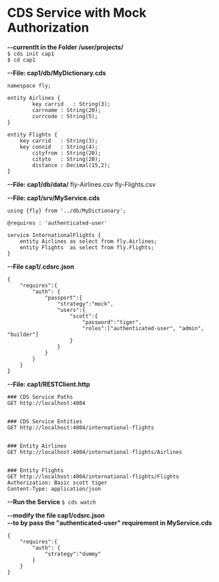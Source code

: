 # CDS Service with Mock Authorization
**--currentlt in the Folder /user/projects/**  
`$ cds init cap1`  
`$ cd cap1`

							
**--File: cap1/db/MyDictionary.cds**  
```
namespace fly;

entity Airlines {
        key carrid 	 : String(3);  
	    carrname : String(20); 
	    currcode : String(5);  
}

entity Flights {
    key carrid 	 : String(3);   
	key connid 	 : String(4);
		cityfrom : String(20);
		cityto   : String(20);
		distance : Decimal(15,2);
}
```

**--File: cap1/db/data/**
	fly-Airlines.csv
	fly-Flights.csv

							
**--File: cap1/srv/MyService.cds**					
```
using {fly} from '../db/MyDictionary';

@requires : 'authenticated-user'

service InternationalFlights {
    entity Airlines as select from fly.Airlines;
    entity Flights  as select from fly.Flights;
}
```

**--File cap1/.cdsrc.json**
```
{
    "requires":{
        "auth": {
			"passport":{
				"strategy":"mock",
				"users":{
					"scott":{
						"password":"tiger",
						"roles":["authenticated-user", "admin", "builder"]
					}
				}
			}
		}
    }
}
```

				
**--File: cap1/RESTClient.http**
```
### CDS Service Paths
GET http://localhost:4004


### CDS Service Entities
GET http://localhost:4004/international-flights


### Entity Airlines
GET http://localhost:4004/international-flights/Airlines


### Entity Flights
GET http://localhost:4004/international-flights/Flights
Authorization: Basic scott tiger
Content-Type: application/json
```					
					
**--Run the Service**
`$ cds watch`
	

**--modify the file cap1/cdsrc.json  
--to by pass the "authenticated-user" requirement in MyService.cds**		
```
{
    "requires":{
        "auth": {
            "strategy":"dummy"
        }
    }
}		
```	